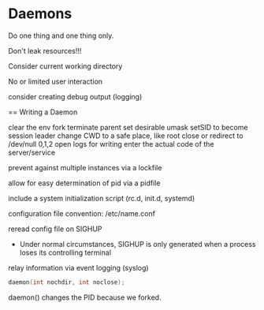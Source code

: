 # Daemons

Do one thing and one thing only.

Don't leak resources!!!

Consider current working directory

No or limited user interaction

consider creating debug output (logging)

== Writing a Daemon

clear the env
fork
terminate parent
set desirable umask
setSID to become session leader
change CWD to a safe place, like root
close or redirect to /dev/null 0,1,2
open logs for writing
enter the actual code of the server/service

prevent against multiple instances via a lockfile

allow for easy determination of pid via a pidfile

include a system initialization script (rc.d, init.d, systemd)

configuration file convention: /etc/name.conf

reread config file on SIGHUP
- Under normal circumstances, SIGHUP is only generated when a
  process loses its controlling terminal

relay information via event logging (syslog)

```c
daemon(int nochdir, int noclose);
```

daemon() changes the PID because we forked.


